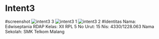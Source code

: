 # Intent3
#screenshot
![intent3 3](https://cloud.githubusercontent.com/assets/15698923/19318256/3583cd1a-90d2-11e6-95f5-19ba6783fc02.JPG)
![intent3 1](https://cloud.githubusercontent.com/assets/15698923/19318257/3588462e-90d2-11e6-8fb7-4d0df04d54d9.JPG)
![intent3 2](https://cloud.githubusercontent.com/assets/15698923/19318259/359194e0-90d2-11e6-8692-195c7896acc1.JPG)
#Identitas
Nama: Edwiseptania RDAP
Kelas: XII RPL 5
No Urut: 15
Nis: 4330/1228.063
Nama Sekolah: SMK Telkom Malang
